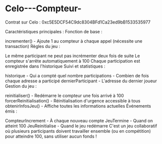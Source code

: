 # Celo---Compteur-

Contrat sur Celo : 0xc5E5DCF54C9dc8304BFd1Ca23ed9bB1533535977

Caractéristiques principales :
Fonction de base :

incrementer() - Ajoute 1 au compteur à chaque appel (nécessite une transaction)
Règles du jeu :

Le même participant ne peut pas incrémenter deux fois de suite
Le compteur s'arrête automatiquement à 100
Chaque participation est enregistrée dans l'historique
Suivi et statistiques :

historique - Qui a compté quel nombre
participations - Combien de fois chaque adresse a participé
dernierParticipant - L'adresse du dernier joueur
Gestion du jeu :

reinitialiser() - Redémarre le compteur une fois arrivé à 100
forcerReinitialisation() - Réinitialisation d'urgence accessible à tous
obtenirInfosJeu() - Affiche toutes les informations actuelles
Événements émis :

CompteurIncrement - À chaque nouveau compte
JeuTermine - Quand on atteint 100
JeuReinitialise - Quand le jeu redémarre
C'est un jeu collaboratif où plusieurs participants doivent travailler ensemble (ou en compétition) pour atteindre 100, sans utiliser aucun fonds !





